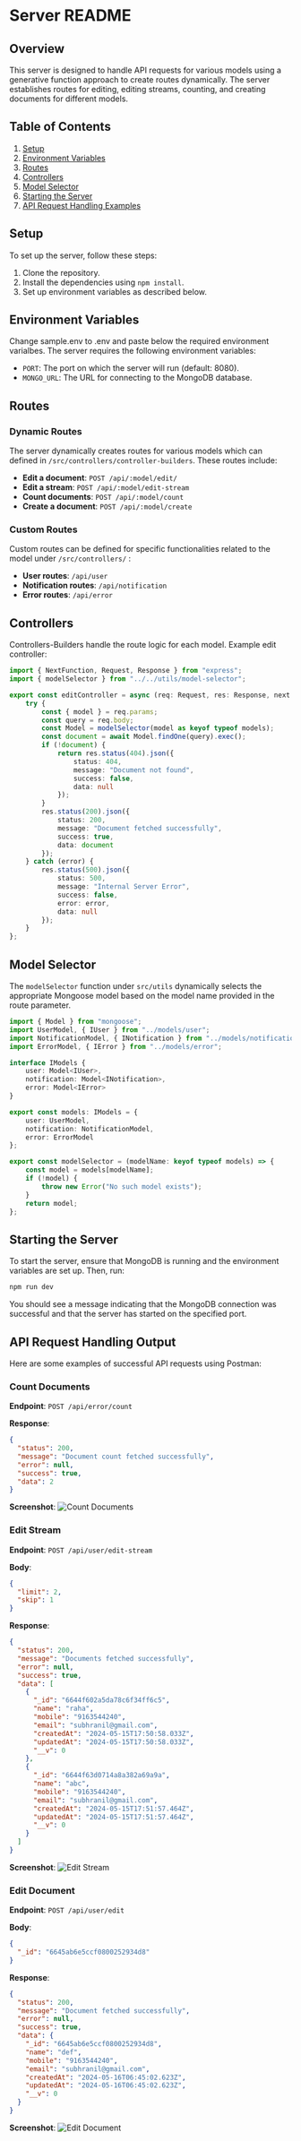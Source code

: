 # Server README

## Overview

This server is designed to handle API requests for various models using a generative function approach to create routes dynamically. The server establishes routes for editing, editing streams, counting, and creating documents for different models.

## Table of Contents
1. [Setup](#setup)
2. [Environment Variables](#environment-variables)
4. [Routes](#routes)
6. [Controllers](#controllers)
7. [Model Selector](#model-selector)
8. [Starting the Server](#starting-the-server)
9. [API Request Handling Examples](#api-request-handling-examples)

## Setup

To set up the server, follow these steps:

1. Clone the repository.
2. Install the dependencies using `npm install`.
3. Set up environment variables as described below.

## Environment Variables

Change sample.env to .env and paste below the required environment varialbes. The server requires the following environment variables:

- `PORT`: The port on which the server will run (default: 8080).
- `MONGO_URL`: The URL for connecting to the MongoDB database.


## Routes

### Dynamic Routes

The server dynamically creates routes for various models which can defined in `/src/controllers/controller-builders`. These routes include:

- **Edit a document**: `POST /api/:model/edit/`
- **Edit a stream**: `POST /api/:model/edit-stream`
- **Count documents**: `POST /api/:model/count`
- **Create a document**: `POST /api/:model/create`

### Custom Routes

Custom routes can be defined for specific functionalities related to the model under `/src/controllers/` :

- **User routes**: `/api/user`
- **Notification routes**: `/api/notification`
- **Error routes**: `/api/error`

## Controllers

Controllers-Builders handle the route logic for each model. Example edit controller:

```typescript
import { NextFunction, Request, Response } from "express";
import { modelSelector } from "../../utils/model-selector";

export const editController = async (req: Request, res: Response, next: NextFunction) => {
    try {
        const { model } = req.params;
        const query = req.body;
        const Model = modelSelector(model as keyof typeof models);
        const document = await Model.findOne(query).exec();
        if (!document) {
            return res.status(404).json({
                status: 404,
                message: "Document not found",
                success: false,
                data: null
            });
        }
        res.status(200).json({
            status: 200,
            message: "Document fetched successfully",
            success: true,
            data: document
        });
    } catch (error) {
        res.status(500).json({
            status: 500,
            message: "Internal Server Error",
            success: false,
            error: error,
            data: null
        });
    }
};
```

## Model Selector

The `modelSelector` function under `src/utils` dynamically selects the appropriate Mongoose model based on the model name provided in the route parameter.

```typescript
import { Model } from "mongoose";
import UserModel, { IUser } from "../models/user";
import NotificationModel, { INotification } from "../models/notification";
import ErrorModel, { IError } from "../models/error";

interface IModels {
    user: Model<IUser>,
    notification: Model<INotification>,
    error: Model<IError>
}

export const models: IModels = {
    user: UserModel,
    notification: NotificationModel,
    error: ErrorModel
};

export const modelSelector = (modelName: keyof typeof models) => {
    const model = models[modelName];
    if (!model) {
        throw new Error("No such model exists");
    }
    return model;
};
```

## Starting the Server

To start the server, ensure that MongoDB is running and the environment variables are set up. Then, run:

```bash
npm run dev
```

You should see a message indicating that the MongoDB connection was successful and that the server has started on the specified port.

## API Request Handling Output

Here are some examples of successful API requests using Postman:

### Count Documents

**Endpoint**: `POST /api/error/count`

**Response**:
```json
{
  "status": 200,
  "message": "Document count fetched successfully",
  "error": null,
  "success": true,
  "data": 2
}
```
**Screenshot**:
![Count Documents](./images/c.png)

### Edit Stream

**Endpoint**: `POST /api/user/edit-stream`

**Body**:
```json
{
  "limit": 2,
  "skip": 1
}
```

**Response**:
```json
{
  "status": 200,
  "message": "Documents fetched successfully",
  "error": null,
  "success": true,
  "data": [
    {
      "_id": "6644f602a5da78c6f34ff6c5",
      "name": "raha",
      "mobile": "9163544240",
      "email": "subhranil@gmail.com",
      "createdAt": "2024-05-15T17:50:58.033Z",
      "updatedAt": "2024-05-15T17:50:58.033Z",
      "__v": 0
    },
    {
      "_id": "6644f63d0714a8a382a69a9a",
      "name": "abc",
      "mobile": "9163544240",
      "email": "subhranil@gmail.com",
      "createdAt": "2024-05-15T17:51:57.464Z",
      "updatedAt": "2024-05-15T17:51:57.464Z",
      "__v": 0
    }
  ]
}
```
**Screenshot**:
![Edit Stream](./images/b.png)

### Edit Document

**Endpoint**: `POST /api/user/edit`

**Body**:
```json
{
  "_id": "6645ab6e5ccf0800252934d8"
}
```

**Response**:
```json
{
  "status": 200,
  "message": "Document fetched successfully",
  "error": null,
  "success": true,
  "data": {
    "_id": "6645ab6e5ccf0800252934d8",
    "name": "def",
    "mobile": "9163544240",
    "email": "subhranil@gmail.com",
    "createdAt": "2024-05-16T06:45:02.623Z",
    "updatedAt": "2024-05-16T06:45:02.623Z",
    "__v": 0
  }
}
```
**Screenshot**:
![Edit Document](./images/a.png)